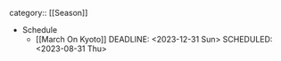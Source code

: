 category:: [[Season]]

- Schedule
	- [[March On Kyoto]]
	  DEADLINE: <2023-12-31 Sun>
	  SCHEDULED: <2023-08-31 Thu>